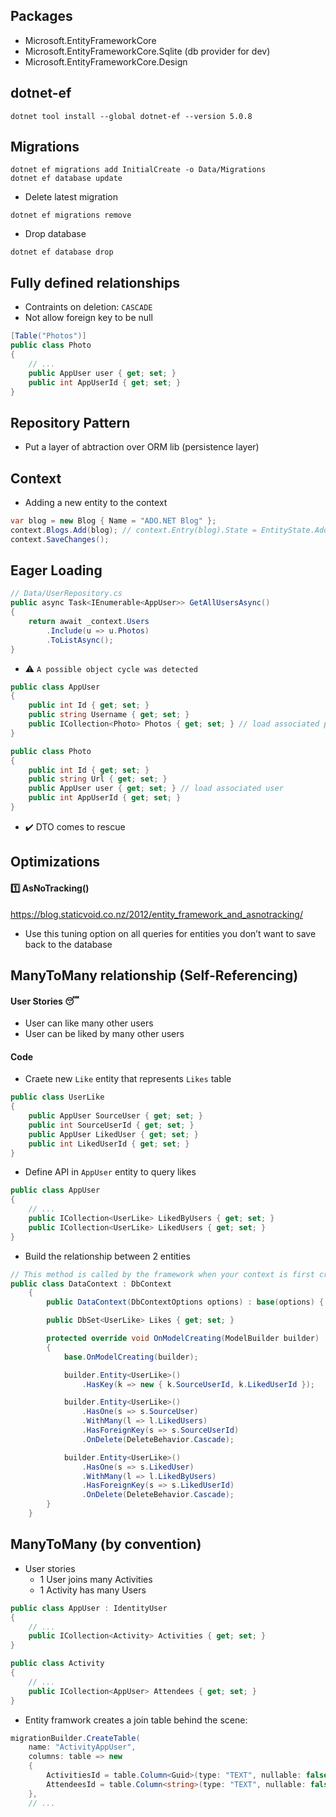 ## Packages
* Microsoft.EntityFrameworkCore
* Microsoft.EntityFrameworkCore.Sqlite (db provider for dev)
* Microsoft.EntityFrameworkCore.Design

## dotnet-ef
```console
dotnet tool install --global dotnet-ef --version 5.0.8
```

## Migrations
```console
dotnet ef migrations add InitialCreate -o Data/Migrations
dotnet ef database update
```

* Delete latest migration
```console
dotnet ef migrations remove
```

* Drop database
```console
dotnet ef database drop
```

## Fully defined relationships
* Contraints on deletion: `CASCADE`
* Not allow foreign key to be null

```csharp
[Table("Photos")]
public class Photo
{
    // ...
    public AppUser user { get; set; }
    public int AppUserId { get; set; }
}
```

## Repository Pattern
- Put a layer of abtraction over ORM lib (persistence layer)

## Context
* Adding a new entity to the context
```csharp
var blog = new Blog { Name = "ADO.NET Blog" };
context.Blogs.Add(blog); // context.Entry(blog).State = EntityState.Added;
context.SaveChanges();
```

## Eager Loading
```csharp
// Data/UserRepository.cs
public async Task<IEnumerable<AppUser>> GetAllUsersAsync()
{
    return await _context.Users
        .Include(u => u.Photos)
        .ToListAsync();
}
```
* ⚠️ `A possible object cycle was detected`
```csharp
public class AppUser
{
    public int Id { get; set; }
    public string Username { get; set; }
    public ICollection<Photo> Photos { get; set; } // load associated photos
}

public class Photo
{
    public int Id { get; set; }
    public string Url { get; set; }
    public AppUser user { get; set; } // load associated user
    public int AppUserId { get; set; }
}
```
* ✔️ DTO comes to rescue

## Optimizations
#### :one: AsNoTracking()
https://blog.staticvoid.co.nz/2012/entity_framework_and_asnotracking/
- Use this tuning option on all queries for entities you don’t want to save back to the database


## ManyToMany relationship (Self-Referencing)
#### User Stories 😴
* User can like many other users
* User can be liked by many other users

#### Code
* Craete new `Like` entity that represents `Likes` table
```csharp
public class UserLike
{
    public AppUser SourceUser { get; set; }
    public int SourceUserId { get; set; }
    public AppUser LikedUser { get; set; }
    public int LikedUserId { get; set; }
}
```

* Define API in `AppUser` entity to query likes
```csharp
public class AppUser
{
    // ...
    public ICollection<UserLike> LikedByUsers { get; set; }
    public ICollection<UserLike> LikedUsers { get; set; }
}
```

* Build the relationship between 2 entities
```csharp
// This method is called by the framework when your context is first created to build the model and its mappings in memory
public class DataContext : DbContext
    {
        public DataContext(DbContextOptions options) : base(options) { }

        public DbSet<UserLike> Likes { get; set; }

        protected override void OnModelCreating(ModelBuilder builder)
        {
            base.OnModelCreating(builder);

            builder.Entity<UserLike>()
                .HasKey(k => new { k.SourceUserId, k.LikedUserId });

            builder.Entity<UserLike>()
                .HasOne(s => s.SourceUser)
                .WithMany(l => l.LikedUsers)
                .HasForeignKey(s => s.SourceUserId)
                .OnDelete(DeleteBehavior.Cascade);

            builder.Entity<UserLike>()
                .HasOne(s => s.LikedUser)
                .WithMany(l => l.LikedByUsers)
                .HasForeignKey(s => s.LikedUserId)
                .OnDelete(DeleteBehavior.Cascade);
        }
    }
```

## ManyToMany (by convention)
- User stories
    - 1 User joins many Activities
    - 1 Activity has many Users
```csharp
public class AppUser : IdentityUser
{
    // ...
    public ICollection<Activity> Activities { get; set; }
}

public class Activity
{
    // ...
    public ICollection<AppUser> Attendees { get; set; }
}
```
- Entity framwork creates a join table behind the scene:
```csharp
migrationBuilder.CreateTable(
    name: "ActivityAppUser",
    columns: table => new
    {
        ActivitiesId = table.Column<Guid>(type: "TEXT", nullable: false),
        AttendeesId = table.Column<string>(type: "TEXT", nullable: false)
    },
    // ...
```
```
